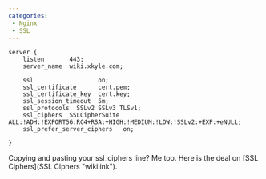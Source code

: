 ```yaml
---
categories:
 - Nginx
 - SSL
---
```

    server {
        listen       443;
        server_name  wiki.xkyle.com;

        ssl                  on;
        ssl_certificate      cert.pem;
        ssl_certificate_key  cert.key;
        ssl_session_timeout  5m;
        ssl_protocols  SSLv2 SSLv3 TLSv1;
        ssl_ciphers  SSLCipherSuite ALL:!ADH:!EXPORT56:RC4+RSA:+HIGH:!MEDIUM:!LOW:!SSLv2:+EXP:+eNULL;
        ssl_prefer_server_ciphers   on;

    }

Copying and pasting your ssl\_ciphers line? Me too. Here is the deal on
[SSL Ciphers](SSL Ciphers "wikilink").

